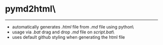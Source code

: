 # pymd2html\
---
+ automatically generates *.html* file from *.md* file using python\
+ usage via *.bat* drag and drop *.md* file on *script.bat*\
+ uses default github styling when generating the html file

